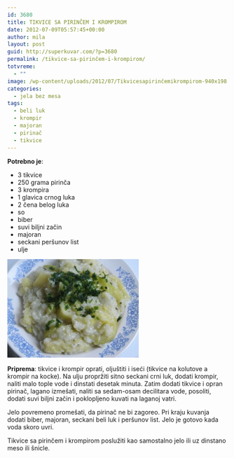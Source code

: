 ```yaml
---
id: 3680
title: TIKVICE SA PIRINČEM I KROMPIROM
date: 2012-07-09T05:57:45+00:00
author: mila
layout: post
guid: http://superkuvar.com/?p=3680
permalink: /tikvice-sa-pirinčem-i-krompirom/
totvreme:
  - ""
image: /wp-content/uploads/2012/07/Tikvicesapirinčemikrompirom-940x198.jpg
categories:
  - jela bez mesa
tags:
  - beli luk
  - krompir
  - majoran
  - pirinač
  - tikvice
---
```

**Potrebno je**:

  * 3 tikvice
  * 250 grama pirinča
  * 3 krompira
  * 1 glavica crnog luka
  * 2 čena belog luka
  * so
  * biber
  * suvi biljni začin
  * majoran
  * seckani peršunov list
  * ulje

<img class="alignnone size-medium wp-image-3681" title="Tikvicesapirinčemikrompirom" src="/wp-content/uploads/2012/07/Tikvicesapirinčemikrompirom-300x225.jpg" alt="" width="300" height="225" /> 

**Priprema**: tikvice i krompir oprati, oljuštiti i iseći (tikvice na kolutove a krompir na kocke). Na ulju propržiti sitno seckani crni luk, dodati krompir, naliti malo tople vode i dinstati desetak minuta. Zatim dodati tikvice i opran pirinač, lagano izmešati, naliti sa sedam-osam decilitara vode, posoliti, dodati suvi biljni začin i poklopljeno kuvati na laganoj vatri.

Jelo povremeno promešati, da pirinač ne bi zagoreo. Pri kraju kuvanja dodati biber, majoran, seckani beli luk i peršunov list. Jelo je gotovo kada voda skoro uvri.

Tikvice sa pirinčem i krompirom poslužiti kao samostalno jelo ili uz dinstano meso ili šnicle.